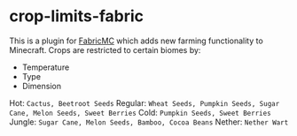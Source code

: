 # crop-limits-fabric

This is a plugin for [FabricMC](https://www.fabricmc.net/) which adds new farming functionality to Minecraft.
Crops are restricted to certain biomes by:
- Temperature
- Type
- Dimension

Hot: `Cactus, Beetroot Seeds`
Regular: `Wheat Seeds, Pumpkin Seeds, Sugar Cane, Melon Seeds, Sweet Berries`
Cold: `Pumpkin Seeds, Sweet Berries`
Jungle: `Sugar Cane, Melon Seeds, Bamboo, Cocoa Beans`
Nether: `Nether Wart`
